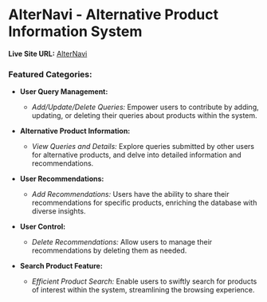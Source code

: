 # AlterNavi - Alternative Product Information System

**Live Site URL:** [AlterNavi](https://alter-navi.web.app/)

### Featured Categories:

- **User Query Management:**
  - *Add/Update/Delete Queries:* Empower users to contribute by adding, updating, or deleting their queries about products within the system.

- **Alternative Product Information:**
  - *View Queries and Details:* Explore queries submitted by other users for alternative products, and delve into detailed information and recommendations.

- **User Recommendations:**
  - *Add Recommendations:* Users have the ability to share their recommendations for specific products, enriching the database with diverse insights.

- **User Control:**
  - *Delete Recommendations:* Allow users to manage their recommendations by deleting them as needed.

- **Search Product Feature:**
  - *Efficient Product Search:* Enable users to swiftly search for products of interest within the system, streamlining the browsing experience.
